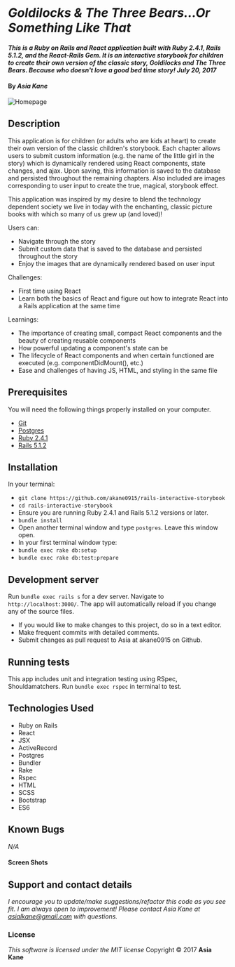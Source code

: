 # _Goldilocks & The Three Bears...Or Something Like That_

#### _This is a Ruby on Rails and React application built with Ruby 2.4.1, Rails 5.1.2, and the React-Rails Gem.  It is an interactive storybook for children to create their own version of the classic story, Goldilocks and The Three Bears.  Because who doesn't love a good bed time story!  July 20, 2017_

#### By _**Asia Kane**_

![Homepage](./app/assets/images/homepage-ss.png)

## Description

This application is for children (or adults who are kids at heart) to create their own version of the classic children's storybook.  Each chapter allows users to submit custom information (e.g. the name of the little girl in the story) which is dynamically rendered using React components, state changes, and ajax.  Upon saving, this information is saved to the database and persisted throughout the remaining chapters.  Also included are images corresponding to user input to create the true, magical, storybook effect.  

This application was inspired by my desire to blend the technology dependent society we live in today with the enchanting, classic picture books with which so many of us grew up (and loved)!

Users can:
- Navigate through the story
- Submit custom data that is saved to the database and persisted throughout the story
- Enjoy the images that are dynamically rendered based on user input

Challenges:
- First time using React
- Learn both the basics of React and figure out how to integrate React into a Rails application at the same time

Learnings:
- The importance of creating small, compact React components and the beauty of creating reusable components
- How powerful updating a component's state can be
- The lifecycle of React components and when certain functioned are executed (e.g. componentDidMount(), etc.)
- Ease and challenges of having JS, HTML, and styling in the same file

## Prerequisites

You will need the following things properly installed on your computer.

* [Git](https://git-scm.com/)
* [Postgres](https://www.postgresql.org/)
* [Ruby 2.4.1](https://www.ruby-lang.org/en/downloads/)
* [Rails 5.1.2](http://rubyonrails.org/)

## Installation

In your terminal:
* `git clone https://github.com/akane0915/rails-interactive-storybook`
* `cd rails-interactive-storybook`
* Ensure you are running Ruby 2.4.1 and Rails 5.1.2 versions or later.
* `bundle install`
* Open another terminal window and type `postgres`.  Leave this window open.
* In your first terminal window type:
* `bundle exec rake db:setup`
* `bundle exec rake db:test:prepare`

## Development server

Run `bundle exec rails s` for a dev server. Navigate to `http://localhost:3000/`. The app will automatically reload if you change any of the source files.

* If you would like to make changes to this project, do so in a text editor.
* Make frequent commits with detailed comments.
* Submit changes as pull request to Asia at akane0915 on Github.

## Running tests

This app includes unit and integration testing using RSpec, Shouldamatchers.
Run `bundle exec rspec` in terminal to test.

## Technologies Used

* Ruby on Rails
* React
* JSX
* ActiveRecord
* Postgres
* Bundler
* Rake
* Rspec
* HTML
* SCSS
* Bootstrap
* ES6

## Known Bugs
_N/A_

#### Screen Shots


## Support and contact details
_I encourage you to update/make suggestions/refactor this code as you see fit. I am always open to improvement! Please contact Asia Kane at asialkane@gmail.com with questions._

### License
*This software is licensed under the MIT license*
Copyright © 2017 **Asia Kane**

